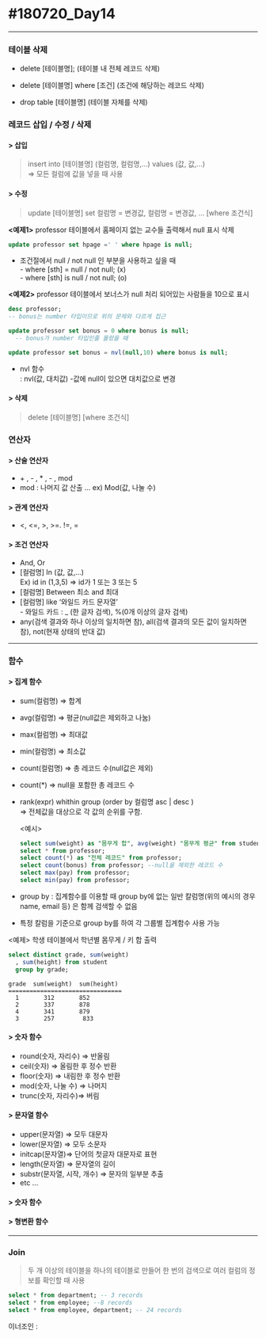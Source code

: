 # #180720_Day14
***

### 테이블 삭제
 - delete [테이블명];  (테이블 내 전체 레코드 삭제) <br>

 - delete [테이블명] where [조건] (조건에 해당하는 레코드 삭제) <br>

 - drop table [테이블명]  (테이블 자체를 삭제)

### 레코드 삽입 / 수정 / 삭제

#### > **삽입**
 >  insert into [테이블명] (컬럼명, 컬럼명,...) values (값, 값,...)
 <br> => 모든 컬럼에 값을 넣을 때 사용

#### > **수정**
> update [테이블명] set 컬럼명 = 변경값, 컬럼명 = 변경값, ... [where 조건식]

**<예제1>** professor 테이블에서 홈페이지 없는 교수들 출력해서 null 표시 삭제
  ~~~sql
  update professor set hpage =' ' where hpage is null;
  ~~~

  - 조건절에서 null / not null 인 부분을 사용하고 싶을 때
  <br> - where [sth] = null / not null; (x)  <br> - where [sth] is null / not null; (o)  


**<예제2>** professor 테이블에서 보너스가 null 처리 되어있는 사람들을 10으로 표시
  ~~~sql
  desc professor;
  -- bonus는 number 타입이므로 위의 문제와 다르게 접근

  update professor set bonus = 0 where bonus is null;   
    -- bonus가 number 타입인줄 몰랐을 때

  update professor set bonus = nvl(null,10) where bonus is null;
  ~~~

  - nvl 함수
<br> : nvl(값, 대치값) -값에 null이 있으면 대치값으로 변경

#### > **삭제**
> delete [테이블명] [where 조건식]


### 연산자

#### > 산술 연산자
- \+ , - , * , - , mod
- mod : 나머지 값 산출 ... ex) Mod(값, 나눌 수)

#### > 관계 연산자
- <, <=, >, >=. !=, =

#### > 조건 연산자
- And, Or
- [컬럼명] In (값, 값,...)
<br> Ex) id in (1,3,5) => id가 1 또는 3 또는 5
- [컬럼명] Between 최소 and 최대
- [컬럼명] like ‘와일드 카드 문자열’
<br> - 와일드 카드 : _ (한 글자 검색), %(0개 이상의 글자 검색)
- any(검색 결과와 하나 이상의 일치하면 참), all(검색 결과의 모든 값이 일치하면 참), not(현재 상태의 반대 값)

***

### 함수

#### > 집계 함수
- sum(컬럼명) => 합계
- avg(컬럼명) => 평균(null값은 제외하고 나눔)
- max(컬럼명) => 최대값
- min(컬럼명) => 최소값
- count(컬럼명) => 총 레코드 수(null값은 제외)
- count(\*) => null을 포함한 총 레코드 수
- rank(expr) whithin group (order by 컬럼명 asc | desc )
  <br> => 전체값을 대상으로 각 값의 순위를 구함.


  <예시>
  ~~~SQL
  select sum(weight) as "몸무게 합", avg(weight) "몸무게 평균" from student;
  select * from professor;
  select count(*) as "전체 레코드" from professor;
  select count(bonus) from professor; --null을 제외한 레코드 수
  select max(pay) from professor;
  select min(pay) from professor;
  ~~~

- group by : 집계함수를 이용할 때 group by에 없는 일반 칼럼명(위의 예시의 경우 name, email 등) 은 함께 검색할 수 없음
- 특정 칼럼을 기준으로 group by를 하여 각 그룹별 집계함수 사용 가능


<예제> 학생 테이블에서 학년별 몸무게 / 키 합 출력
~~~sql
select distinct grade, sum(weight)
  , sum(height) from student
  group by grade;
~~~

~~~
grade  sum(weight)  sum(height)
================================
  1	      312     	852
  2	      337     	878
  4	      341     	879
  3	      257	     833
~~~

#### > 숫자 함수
  - round(숫자, 자리수) => 반올림
  - ceil(숫자) => 올림한 후 정수 반환
  - floor(숫자) => 내림한 후 정수 반환
  - mod(숫자, 나눌 수) => 나머지
  - trunc(숫자, 자리수)=> 버림

#### > 문자열 함수
- upper(문자열) => 모두 대문자
- lower(문자열) => 모두 소문자
- initcap(문자열)=> 단어의 첫글자 대문자로 표현
- length(문자열) => 문자열의 길이
- substr(문자열, 시작, 개수) => 문자의 일부분 추출
- etc ...

#### > 숫자 함수

#### > 형변환 함수

***

### Join
> 두 개 이상의 테이블을 하나의 테이블로 만들어 한 번의 검색으로 여러 컬럼의 정보를 확인할 때 사용

~~~SQL
select * from department; -- 3 records
select * from employee; --8 records
select * from employee, department; -- 24 records
~~~

이너조인 :
